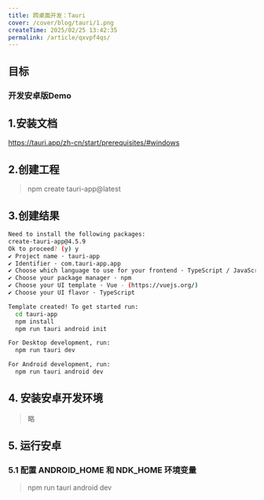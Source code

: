 ```yaml
---
title: 跨桌面开发：Tauri
cover: /cover/blog/tauri/1.png
createTime: 2025/02/25 13:42:35
permalink: /article/qxvpf4qs/
---
```


## 目标
### 开发安卓版Demo

## 1.安装文档  
https://tauri.app/zh-cn/start/prerequisites/#windows

## 2.创建工程
> npm create tauri-app@latest

## 3.创建结果
```bash
Need to install the following packages:
create-tauri-app@4.5.9
Ok to proceed? (y) y
✔ Project name · tauri-app
✔ Identifier · com.tauri-app.app
✔ Choose which language to use for your frontend · TypeScript / JavaScript - (pnpm, yarn, npm, deno, bun)
✔ Choose your package manager · npm
✔ Choose your UI template · Vue - (https://vuejs.org/)
✔ Choose your UI flavor · TypeScript

Template created! To get started run:
  cd tauri-app
  npm install
  npm run tauri android init

For Desktop development, run:
  npm run tauri dev

For Android development, run:
  npm run tauri android dev

```

## 4. 安装安卓开发环境
> 略

## 5. 运行安卓

### 5.1 配置 ANDROID_HOME 和 NDK_HOME 环境变量

> npm run tauri android dev